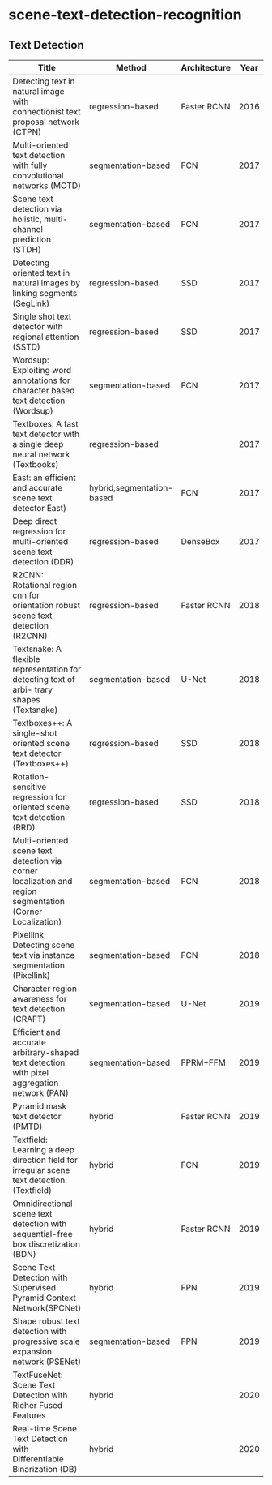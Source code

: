# scene-text-detection-recognition

## Text Detection
| Title                                                                                                     | Method                    | Architecture | Year | Conference | Paper                                                                  | Code                                                      |
|-----------------------------------------------------------------------------------------------------------|---------------------------|--------------|------|------------|------------------------------------------------------------------------|-----------------------------------------------------------|
| Detecting text in natural image with connectionist text proposal network (CTPN)                           | regression-based          | Faster RCNN  | 2016 | ECCV       | [Paper](https://arxiv.org/pdf/1609.03605.pdf)                                   | [Code](https://github.com/tianzhi0549/CTPN)                       |
| Multi-oriented text detection with fully convolutional networks (MOTD)                                    | segmentation-based        | FCN          | 2017 | CVPR       | [Paper](https://arxiv.org/pdf/1604.04018.pdf)                                   |                                                           |
| Scene text detection via holistic, multi-channel prediction (STDH)                                        | segmentation-based        | FCN          | 2017 | arXiv      | [Paper](https://arxiv.org/pdf/1606.09002.pdf)                                   |                                                           |
| Detecting oriented text in natural images by linking segments (SegLink)                                   | regression-based          | SSD          | 2017 | CVPR       | [Paper](https://arxiv.org/abs/1703.06520)                                       | [Code](https://github.com/dengdan/seglink)                        |
| Single shot text detector with regional attention (SSTD)                                                  | regression-based          | SSD          | 2017 | ICCV       | [Paper](https://arxiv.org/abs/1709.00138)                                       | [Code](https://github.com/BestSonny/SSTD)                        |
| Wordsup: Exploiting word annotations for character based text detection (Wordsup)                         | segmentation-based        | FCN          | 2017 | ICCV       | [Paper](https://arxiv.org/abs/1708.06720)                                       |                                                           |
| Textboxes: A fast text detector with a single deep neural network (Textbooks)                             | regression-based          |              | 2017 | AAAI       | [Paper](https://arxiv.org/abs/1611.06779)                                       | [Code](https://github.com/MhLiao/TextBoxes)                       |
| East: an efficient and accurate scene text detector East)                                                 | hybrid,segmentation-based | FCN          | 2017 | CVPR       | [Paper](https://arxiv.org/abs/1704.03155)                                       |[Code](https://github.com/argman/EAST)                            |
| Deep direct regression for multi-oriented scene text detection (DDR)                                      | regression-based          | DenseBox     | 2017 | ICCV       | [Paper](https://arxiv.org/abs/1703.08289)                                       |                                                           |
| R2CNN: Rotational region cnn for orientation robust scene text detection (R2CNN)                          | regression-based          | Faster RCNN  | 2018 | arXiv      | [Paper](https://arxiv.org/abs/1706.09579)                                       |                                                           |
| Textsnake: A flexible representation for detecting text of arbi- trary shapes (Textsnake)                 | segmentation-based        | U-Net        | 2018 | ECCV       | [Paper](https://arxiv.org/abs/1807.01544)                                       |                                                           |
| Textboxes++: A single-shot oriented scene text detector (Textboxes++)                                     | regression-based          | SSD          | 2018 | TIP        | [Paper](https://arxiv.org/abs/1801.02765)                                       | [Code](https://github.com/MhLiao/TextBoxes_plusplus)              |
| Rotation-sensitive regression for oriented scene text detection (RRD)                                     | regression-based          | SSD          | 2018 | CVPR       | [Paper](https://arxiv.org/abs/1803.05265)                                       |                                                           |
| Multi-oriented scene text detection via corner localization and region segmentation (Corner Localization) | segmentation-based        | FCN          | 2018 | CVPR       | [Paper](https://arxiv.org/abs/1802.08948)                                       | [Code](https://github.com/lvpengyuan/corner)                     |
| Pixellink: Detecting scene text via instance segmentation (Pixellink)                                     | segmentation-based        | FCN          | 2018 | AAAI       | [Paper](https://arxiv.org/abs/1801.01315)                                       | [Code](https://github.com/ZJULearning/pixel_link)                 |
| Character region awareness for text detection (CRAFT)                                                     | segmentation-based        | U-Net        | 2019 | CVPR       | [Paper](https://arxiv.org/abs/1904.01941)                                       |                                                           |
| Efficient and accurate arbitrary-shaped text detection with pixel aggregation network (PAN)               | segmentation-based        | FPRM+FFM     | 2019 | ICCV       | [Paper](https://arxiv.org/abs/1903.08836)                                       |                                                           |
| Pyramid mask text detector (PMTD)                                                                         | hybrid                    | Faster RCNN  | 2019 | arXiv      | [Paper](https://arxiv.org/abs/1903.11800)                                       | [Code](https://github.com/STVIR/PMTD)                             |
| Textfield: Learning a deep direction field for irregular scene text detection (Textfield)                 | hybrid                    | FCN          | 2019 | arXiv      | [Paper](https://arxiv.org/abs/1812.01393)                                       |                                                           |
| Omnidirectional scene text detection with sequential-free box discretization (BDN)                        | hybrid                    | Faster RCNN  | 2019 | IJCAI      | [Paper](https://arxiv.org/abs/1906.02371)                                       | [Code](https://github.com/Yuliang-Liu/Box_Discretization_Network) |
| Scene Text Detection with Supervised Pyramid Context Network(SPCNet)                                      | hybrid                    | FPN          | 2019 | AAAI       | [Paper](https://arxiv.org/abs/1811.08605)                                       |                                                           |
| Shape robust text detection with progressive scale expansion network (PSENet)                             | segmentation-based        | FPN          | 2019 | CVPR       | [Paper](https://arxiv.org/abs/1903.12473)                                       | [Code](https://github.com/whai362/PSENet)                         |
| TextFuseNet: Scene Text Detection with Richer Fused Features                                              | hybrid                    |              | 2020 | ECCV       | [Paper](https://www.ecva.net/papers/eccv_2020/papers_ECCV/papers/123740103.pdf) | [Code](https://github.com/ying09/TextFuseNet)                     |
| Real-time Scene Text Detection with Differentiable Binarization (DB)                                      | hybrid                    |              | 2020 | AAAI       | [Paper](https://arxiv.org/abs/1903.08836)                                       | [Code](https://github.com/MhLiao/DB)                              |
